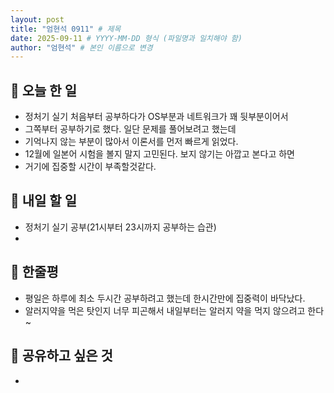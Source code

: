 ```yaml
---
layout: post
title: "엄현석 0911" # 제목
date: 2025-09-11 # YYYY-MM-DD 형식 (파일명과 일치해야 함)
author: "엄현석" # 본인 이름으로 변경
---
```


## 📝 오늘 한 일

- 정처기 실기 처음부터 공부하다가 OS부분과 네트워크가 꽤 뒷부분이어서  
- 그쪽부터 공부하기로 했다. 일단 문제를 풀어보려고 했는데
- 기억나지 않는 부분이 많아서 이론서를 먼저 빠르게 읽었다.
- 12월에 일본어 시험을 볼지 말지 고민된다. 보지 않기는 아깝고 본다고 하면
- 거기에 집중할 시간이 부족할것같다.

## 🎯 내일 할 일

- 정처기 실기 공부(21시부터 23시까지 공부하는 습관)
- 

## 💭 한줄평

- 평일은 하루에 최소 두시간 공부하려고 했는데 한시간만에 집중력이 바닥났다.
- 알러지약을 먹은 탓인지 너무 피곤해서 내일부터는 알러지 약을 먹지 않으려고 한다 ~

## 🔗 공유하고 싶은 것

-  
